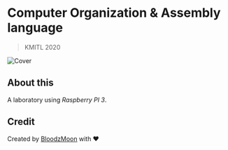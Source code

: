 
# Computer Organization & Assembly language

> KMITL 2020

![Cover]("https://github.com/bloodzmoon/com-org/blob/master/git-cover.png")

## About this
A laboratory using *Raspberry PI 3*.

## Credit
Created by [BloodzMoon](https://github.com/BloodzMoon/) with ❤
